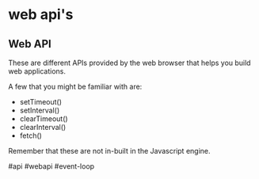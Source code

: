 # web api's
## Web API

These are different APIs provided by the web browser that helps you build web applications.

A few that you might be familiar with are:

-   setTimeout()
-   setInterval()
-   clearTimeout()
-   clearInterval()
-   fetch()

Remember that these are not in-built in the Javascript engine.

#api #webapi #event-loop 